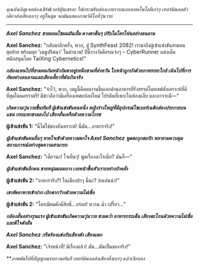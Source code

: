 _คุณบังเอิญเจอห้องเซิร์ฟเวอร์ฝุ่นเขรอะ ไฟกระพริบส่องเงายาวบนกองเทคโนโลยีเก่าๆ เทอร์มินอลตัวเดียวส่งเสียงเบาๆ อยู่ในมุม จอมันแสดงภาพวิดีโอที่วุ่นวาย_

---

**_Axel Sanchez ชายผอมโซผมมันเยิ้ม ดวงตาตื่นๆ ปรับไมโครโฟนอย่างลนลาน_**

**Axel Sanchez:** "กลับมาอีกครั้ง, พวก, สู่ SynthFeast 2082! เรามาถึงผู้เข้าแข่งขันสามคนสุดท้าย พร้อมลุย 'เมนูปริศนา' ในตำนาน! ปีนี้รางวัลคือรถเจ๋งๆ – CyberRunner แต่งเต็ม สนับสนุนโดย TaiXing Cybernetics!"

**_กล้องแพนไปที่สามคนก้มหน้าก้มตาอยู่เหนือชามที่ส่งควัน ใบหน้าถูกบังด้วยภาพระยะใกล้ เน้นไปที่การกัดอย่างลนลานและเสียงเคี้ยวที่ดังเกินจริง_**

**Axel Sanchez:** "จำไว้, พวก, เมนูนี้คือผลงานชิ้นเอกด้านอาหารที่รังสรรค์โดยเชฟสังเคราะห์ที่ดีที่สุดในนครราตรี! มีข่าวลือว่ามีเครื่องเทศแปลกใหม่ โปรตีนที่เพาะในห้องแล็บ และอาจจะมี—"

**_เกิดความวุ่นวายขึ้นทันที ผู้เข้าแข่งขันคนหนึ่ง หญิงร่างใหญ่ที่มีอุปกรณ์ไซเบอร์เนติกส่องประกายบนแขน กระแทกชามลงไป เสียงสั่นเครือด้วยความโกรธ_**

**ผู้เข้าแข่งขัน 1:** "นี่ไม่ใช่ของสังเคราะห์! นี่มัน...อาหารจริง!"

**_ผู้เข้าแข่งขันคนอื่นๆ หายใจเข้าด้วยความตกใจ Axel Sanchez พูดตะกุกตะกัก พยายามควบคุมสถานการณ์อย่างสุดความสามารถ_**

**Axel Sanchez:** "เดี๋ยวนะ! ใจเย็นๆ! พูดเรื่องอะไรเนี่ย? มันก็—"

**_ผู้เข้าแข่งขันอีกคน ชายหนุ่มผอมบาง เงยหน้าขึ้นหัวเราะอย่างบ้าคลั่ง_**

**ผู้เข้าแข่งขัน 2:** "อาหารจริง?! ในเมืองบ้าๆ นี่นะ? ล้อเล่นน่า!"

**_เขายัดอาหารเข้าปาก เบิกตากว้างด้วยความไม่เชื่อ_**

**ผู้เข้าแข่งขัน 2:** "โครเมียมศักดิ์สิทธิ์...อร่อย! หวาน ฉ่ำ เปรี้ยว..."

**_กล้องสั่นอย่างรุนแรง ผู้เข้าแข่งขันเกิดความวุ่นวาย ชามคว่ำ อาหารกระเด็น เสียงตะโกนด้วยความไม่เชื่อและดีใจดังลั่น_**

**_Axel Sanchez กรีดร้องแข่งกับเสียงดัง เสียงแตก_**

**Axel Sanchez:** "เจ้าหน้าที่! มีเรื่องแล้ว! มัน...มันเป็นของจริง!"

_\*\*ภาพตัดไปที่สัญญาณรบกวนทันที เทอร์มินอลส่งเสียงหึ่งเบาๆ แล้วเงียบลง_
